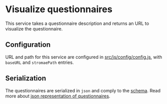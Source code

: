 # Visualize questionnaires

This service takes a questionnaire description and returns an URL to visualize the questionnaire.

## Configuration

URL and path for this service are configured in [src/js/config/config.js](https://github.com/InseeFr/Pogues/blob/master/src/js/config/config.js), with `baseURL` and `stromaePath` entries. 

## Serialization

The questionnaires are serialized in `json` and comply to the [schema](/doc/remote-apis/schema.md). Read more about [json representation of questionnaires](/doc/remote-apis/questionnaire-json.md).